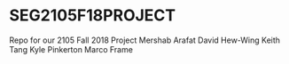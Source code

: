 # SEG2105F18PROJECT
Repo for our 2105 Fall 2018 Project
Mershab Arafat
David Hew-Wing
Keith Tang
Kyle Pinkerton
Marco Frame
